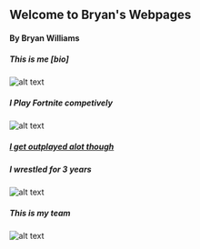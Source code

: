 ## Welcome to Bryan's Webpages

#### By Bryan Williams

##### This is me [bio]
![alt text](https://scontent-nrt1-1.xx.fbcdn.net/v/t1.15752-9/42991334_321144842028777_5057746023116439552_n.jpg?_nc_cat=109&oh=b57596047367c57e42ddfa94ee1d9376&oe=5C210FC0)


##### I Play Fortnite competively
![alt text](https://scontent-nrt1-1.xx.fbcdn.net/v/t1.15752-9/42952453_2245389359074875_3422174141237690368_n.jpg?_nc_cat=103&oh=b1ffd9c8915de9e56a910b0813cc2866&oe=5C190267)

##### [I get outplayed alot though](https://www.youtube.com/watch?v=MGwHIhOBc7U) 


##### I wrestled for 3 years
![alt text](https://scontent-nrt1-1.xx.fbcdn.net/v/t1.15752-9/42953184_656840798049305_5648162919460896768_n.jpg?_nc_cat=110&oh=64a84fa4fde9c2955ff5d3baddf3f5d7&oe=5C1BDED6)

##### This is my team
![alt text](https://scontent-nrt1-1.xx.fbcdn.net/v/t1.15752-9/43036327_302372320354740_7692523354711916544_n.jpg?_nc_cat=104&oh=e02fe34630baeafd97374b9277283e76&oe=5C152AE8)
